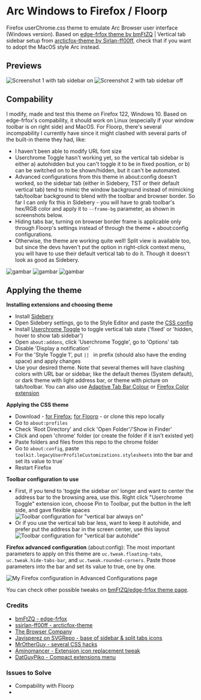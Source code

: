 # Arc Windows to Firefox / Floorp
Firefox userChrome.css theme to emulate Arc Browser user interface (Windows version).
Based on [edge-frfox theme by bmFtZQ](https://github.com/bmFtZQ/edge-frfox) | Vertical tab sidebar setup from [arcticfox-theme by Sirlan-ff00ff](https://github.com/sirlan-ff00ff/arcticfox-theme), check that if you want to adopt the MacOS style Arc instead.

## Previews
![Screenshot 1 with tab sidebar on](https://github.com/KiKaraage/ArcWTF/assets/10529881/0f3711c7-4841-464f-b5d0-8b78bd4e0402)
![Screenshot 2 with tab sidebar off](https://github.com/KiKaraage/ArcWTF/assets/10529881/4d083837-0b5b-4667-a2cb-3b03068d4527)

## Compability
I modify, made and test this theme on Firefox 122, Windows 10. Based on edge-frfox's compability, it should work on Linux (especially if your window toolbar is on right side) and MacOS.
For Floorp, there's several incompability I currently have since it might clashed with several parts of the built-in theme they had, like:
* I haven't been able to modify URL font size
* Userchrome Toggle hasn't working yet, so the vertical tab sidebar is either a) autohidden but you can't toggle it to be in fixed position, or b) can be switched on to be shown/hidden, but it can't be automated.
* Advanced configurations from this theme in about:config doesn't worked, so the sidebar tab (either in Sidebery, TST or their default vertical tab) tend to mimic the window background instead of mimicking tab/toolbar background to blend with the toolbar and browser border. So far I can only fix this in Sidebery - you will have to grab toolbar's hex/RGB color and apply it to `--frame-bg` parameter, as shown in screenshots below.
* Hiding tabs bar, turning on browser border frame is applicable only through Floorp's settings instead of through the theme + about:config configurations.
* Otherwise, the theme are working quite well! Split view is available too, but since the devs haven't put the option in right-click context menu, you will have to use their default vertical tab to do it. Though it doesn't look as good as Sidebery.

![gambar](https://github.com/KiKaraage/ArcWTF/assets/10529881/8ce5ccc4-cb52-4f48-ac75-4e2c5d699074)
![gambar](https://github.com/KiKaraage/ArcWTF/assets/10529881/ac47a984-d892-481f-97c2-9fb58407f8be)
![gambar](https://github.com/KiKaraage/ArcWTF/assets/10529881/1ca4cadb-146d-499d-9d1c-8d77e50183aa)



## Applying the theme
<b>Installing extensions and choosing theme</b>
* Install [Sidebery](https://github.com/mbnuqw/sidebery)
* Open Sidebery settings, go to the Style Editor and paste the [CSS config](docs/sidebery/sidebery-css)
* Install [Userchrome Toggle](https://addons.mozilla.org/id/firefox/addon/userchrome-toggle/) to toggle vertical tab state ('fixed' or 'hidden, hover to show tab sidebar')
* Open `about:addons`, click 'Userchrome Toggle', go to 'Options' tab
* Disable 'Display a notification'
* For the 'Style Toggle 1', put `|| ` in prefix (should also have the ending space) and apply changes
* Use your desired theme. Note that several themes will have clashing colors with  URL bar or sidebar, like the default themes (System default), or dark theme with light address bar, or theme with picture on tab/toolbar. You can also use [Adaptive Tab Bar Colour](https://addons.mozilla.org/id/firefox/addon/adaptive-tab-bar-colour/) or [Firefox Color](https://color.firefox.com) [extension](https://addons.mozilla.org/id/firefox/addon/firefox-color)
  
<b>Applying the CSS theme</b>
  * Download - [for Firefox](https://github.com/KiKaraage/ArcWTF/archive/refs/heads/main.zip); [for Floorp](https://github.com/KiKaraage/ArcWTF/archive/refs/heads/floorp.zip)  - or clone this repo locally
  * Go to `about:profiles`
  * Check 'Root Directory' and click 'Open Folder'/'Show in Finder'
  * Click and open 'chrome' folder (or create the folder if it isn't existed yet)
  * Paste folders and files from this repo to the chrome folder
  * Go to `about:config`, paste `toolkit.legacyUserProfileCustomizations.stylesheets` into the bar and set its value to true`
  * Restart Firefox

 <b>Toolbar configuration to use</b>
 * First, if you tend to 'toggle the sidebar on' longer and want to center the address bar to the browsing area, use this. Right click "Userchrome Toggle" extension icon, choose Pin to Toolbar, put the button in the left side, and gave flexible spaces
 ![Toolbar configuration for "vertical bar always on"](https://github.com/KiKaraage/ArcWTF/assets/10529881/4928ae8e-55fb-42c3-8295-8748e6ae6a68)
 * Or if you use the vertical tab bar less, want to keep it autohide, and prefer put the address bar in the screen center, use this layout
 ![Toolbar configuration for "vertical bar autohide"](https://github.com/KiKaraage/ArcWTF/assets/10529881/40739e9f-0ee5-4165-8460-ec5cdf9e374a)

 <b>Firefox advanced configuration</b> (about:config): The most important parameters to apply on this theme are `uc.tweak.floating-tabs`, `uc.tweak.hide-tabs-bar`, and `uc.tweak.rounded-corners`. Paste those parameters into the bar and set its value to true, one by one.
 
 ![My Firefox configuration in Advanced Configurations page](https://github.com/KiKaraage/ArcWTF/assets/10529881/08582e35-e581-4450-b2f8-809ff7116d00)

 You can check other possible tweaks on [bmFtZQ/edge-frfox theme page](https://github.com/bmFtZQ/edge-frfox?tab=readme-ov-file#tweaks).

 

 ### Credits
 * [bmFtZQ - edge-frfox](https://github.com/bmFtZQ/edge-frfox)
 * [ssirlan-ff00ff - arcticfox-theme](https://github.com/sirlan-ff00ff/arcticfox-theme)
 * [The Browser Company](https://arc.net)
 * [Javisperez on SVGRepo - base of sidebar & split tabs icons](https://www.svgrepo.com/collection/toe-basic-line-interface-icons/)
 * [MrOtherGuy - several CSS hacks](https://mrotherguy.github.io/firefox-csshacks/)
 * [Aminomancer - Extension icon replacement tweak](https://github.com/aminomancer/uc.css.js/blob/master/uc-extensions.css)
 * [DatGuyPiko - Compact extensions menu](https://github.com/datguypiko/Firefox-Mod-Blur/tree/master/EXTRA%20MODS/Compact%20extensions%20menu)

### Issues to Solve
* Compability with Floorp
* 
